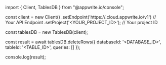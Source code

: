 import { Client, TablesDB } from "@appwrite.io/console";

const client = new Client()
    .setEndpoint('https://<REGION>.cloud.appwrite.io/v1') // Your API Endpoint
    .setProject('<YOUR_PROJECT_ID>'); // Your project ID

const tablesDB = new TablesDB(client);

const result = await tablesDB.deleteRows({
    databaseId: '<DATABASE_ID>',
    tableId: '<TABLE_ID>',
    queries: []
});

console.log(result);
